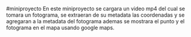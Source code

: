 #miniproyecto
En este miniproyecto se cargara un video mp4 del cual se tomara un fotograma, se extraeran de su metadata las coordenadas y se agregaran a la metadata del fotograma ademas se mostrara el punto y el fotograma en el mapa usando google maps.